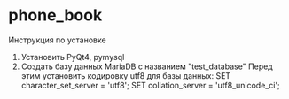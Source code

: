 # phone_book

Инструкция по установке
1. Установить PyQt4, pymysql
2. Создать базу данных MariaDB с названием "test_database"
Перед этим установить кодировку utf8 для базы данных:
SET character_set_server = 'utf8';
SET collation_server = 'utf8_unicode_ci';
